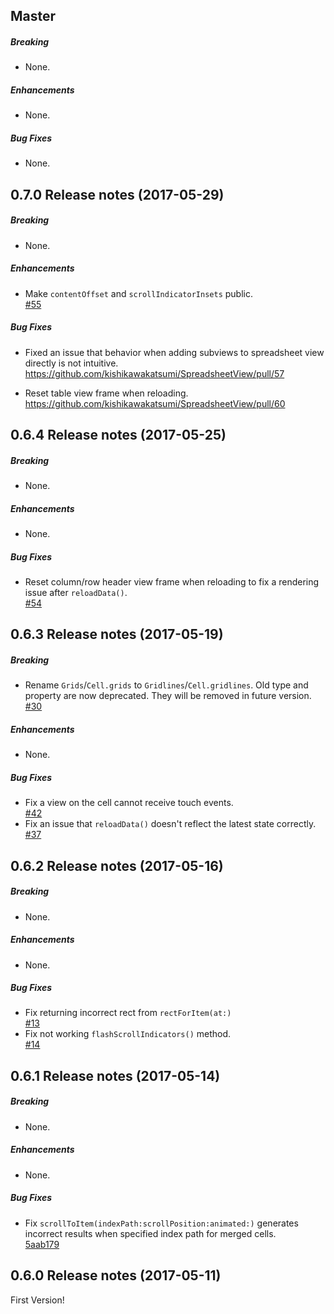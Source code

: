 ## Master

##### Breaking

* None.  

##### Enhancements

* None.  

##### Bug Fixes

* None.  

## 0.7.0 Release notes (2017-05-29)

##### Breaking

* None.  

##### Enhancements

* Make `contentOffset` and `scrollIndicatorInsets` public.  
  [#55](https://github.com/kishikawakatsumi/SpreadsheetView/pull/55)

##### Bug Fixes

* Fixed an issue that behavior when adding subviews to spreadsheet view directly is not intuitive.  
  https://github.com/kishikawakatsumi/SpreadsheetView/pull/57

* Reset table view frame when reloading.  
  https://github.com/kishikawakatsumi/SpreadsheetView/pull/60

## 0.6.4 Release notes (2017-05-25)

##### Breaking

* None.

##### Enhancements

* None.

##### Bug Fixes

* Reset column/row header view frame when reloading to fix a rendering issue after `reloadData()`.  
  [#54](https://github.com/kishikawakatsumi/SpreadsheetView/pull/54)

## 0.6.3 Release notes (2017-05-19)

##### Breaking

* Rename `Grids`/`Cell.grids` to `Gridlines`/`Cell.gridlines`. Old type and property are now deprecated.
  They will be removed in future version.  
  [#30](https://github.com/kishikawakatsumi/SpreadsheetView/pull/30)

##### Enhancements

* None.

##### Bug Fixes

* Fix a view on the cell cannot receive touch events.  
  [#42](https://github.com/kishikawakatsumi/SpreadsheetView/pull/42)
* Fix an issue that `reloadData()` doesn't reflect the latest state correctly.  
  [#37](https://github.com/kishikawakatsumi/SpreadsheetView/pull/37)

## 0.6.2 Release notes (2017-05-16)

##### Breaking

* None.

##### Enhancements

* None.

##### Bug Fixes

* Fix returning incorrect rect from `rectForItem(at:)`  
  [#13](https://github.com/kishikawakatsumi/SpreadsheetView/pull/13)
* Fix not working `flashScrollIndicators()` method.  
  [#14](https://github.com/kishikawakatsumi/SpreadsheetView/pull/14)

## 0.6.1 Release notes (2017-05-14)

##### Breaking

* None.

##### Enhancements

* None.

##### Bug Fixes

* Fix `scrollToItem(indexPath:scrollPosition:animated:)` generates incorrect results 
  when specified index path for merged cells.  
  [5aab179](https://github.com/kishikawakatsumi/SpreadsheetView/pull/2/commits/5aab179b37e69b67dc7285a2ce2bb80b23bae6b6)

## 0.6.0 Release notes (2017-05-11)

First Version!

